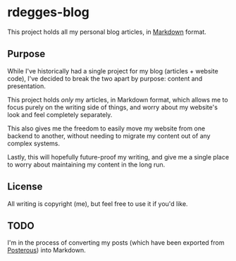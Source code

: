 # rdegges-blog

This project holds all my personal blog articles, in [Markdown][markdown] format.


## Purpose

While I've historically had a single project for my blog (articles + website
code), I've decided to break the two apart by purpose: content and
presentation.

This project holds *only* my articles, in Markdown format, which allows me to
focus purely on the writing side of things, and worry about my website's look
and feel completely separately.

This also gives me the freedom to easily move my website from one backend to
another, without needing to migrate my content out of any complex systems.

Lastly, this will hopefully future-proof my writing, and give me a single place
to worry about maintaining my content in the long run.


## License

All writing is copyright (me), but feel free to use it if you'd like.


## TODO

I'm in the process of converting my posts (which have been exported from
[Posterous][posterous]) into Markdown.


[markdown]: http://en.wikipedia.org/wiki/Markdown "Markdown"
[posterous]: https://posterous.com/ "Posterous"
